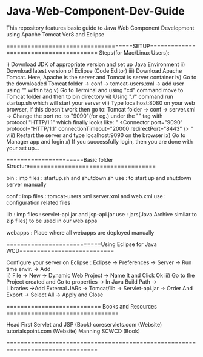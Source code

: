 # Java-Web-Component-Dev-Guide

This repository features basic guide to Java Web Component Development using Apache Tomcat Ver8 and Eclipse

====================================SETUP=======================================
Steps(for Mac/Linux Users):

i)    Download JDK of appropriate version and set up Java Environment
ii)   Download latest version of Eclipse (Code Editor)
iii)  Download Apache Tomcat. Here, Apache is the server and Tomcat is server container
iv)   Go to the downloaded Tomcat folder -> conf -> tomcat-users.xml -> add user using "<user username="--any--"                    
      password="--any--" roles="manager-gui" />" within <tomcat-users> tag
v)    Go to Terminal and using "cd" command move to Tomcat folder and then to bin directory
vi)   Using "./" command run startup.sh which will start your server 
vii)  Type localhost:8080 on your web browser, if this doesn't work then go to:
      Tomcat folder -> conf -> server.xml -> Change the port no. to "9090"(for eg.) under the "<Connector>" tag with             
      protocol
      "HTTP/1.1" which finally looks like:
      " <Connector port="9090" protocol="HTTP/1.1" connectionTimeout="20000 redirectPort="8443" /> "
viii) Restart the server and type localhost:9090 on the browser
ix)   Go to Manager app and login
x)    If you successfully login, then you are done with your set up...

======================Basic folder Structure====================================

bin :     imp files : startup.sh and shutdown.sh 
          use : to start up and shutdown server manually
      
conf :    imp files : tomcat-users.xml server.xml and web.xml
          use : configuration related files
          
lib :     imp files : servlet-api.jar and jsp-api.jar
          use : jars(Java Archive similar to zip files) to be used in our web 	    apps
          
webapps : Place where all webapps are deployed manually

===========================Using Eclipse for Java WCD===========================

  Configure your server on Eclipse : Eclipse -> Preferences -> Server -> Run 
     time envir. -> Add         
ii)  File -> New -> Dynamic Web Project -> Name It and Click Ok
iii) Go to the Project created and Go to properties -> In Java Build Path -> 	      
     Libraries ->Add External JARs -> Tomcat/lib -> Servlet-api.jar -> Order
     And Export -> Select All -> Apply and Close

=========================== Books and Resources ================================

Head First Servlet and JSP (Book)
coreservlets.com   (Website)
tutorialspoint.com (Website)
Manning SCWCD (Book)


================================================================================
